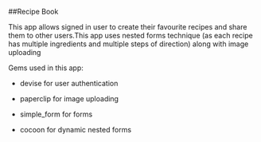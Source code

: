##Recipe Book

This app allows signed in user to create their favourite recipes and share them to other users.This app uses nested forms technique (as each recipe has multiple ingredients and multiple steps of direction) along with image uploading

Gems used in this app:

* devise for user authentication 

* paperclip for image uploading

* simple_form for forms

* cocoon for dynamic nested forms
